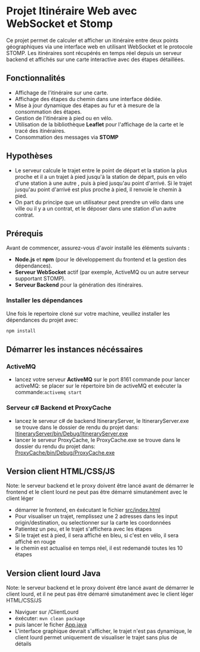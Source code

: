 # Projet Itinéraire Web avec WebSocket et Stomp

Ce projet permet de calculer et afficher un itinéraire entre deux points géographiques via une interface web en utilisant WebSocket et le protocole STOMP. Les itinéraires sont récupérés en temps réel depuis un serveur backend et affichés sur une carte interactive avec des étapes détaillées.

## Fonctionnalités

- Affichage de l'itinéraire sur une carte.
- Affichage des étapes du chemin dans une interface dédiée.
- Mise à jour dynamique des étapes au fur et à mesure de la consommation des étapes.
- Gestion de l'itinéraire à pied ou en vélo.
- Utilisation de la bibliothèque **Leaflet** pour l'affichage de la carte et le tracé des itinéraires.
- Consommation des messages via **STOMP**


## Hypothèses
- Le serveur calcule le trajet entre le point de départ et la station la plus proche et il a un trajet à pied jusqu'à la station de départ, puis en vélo d'une station à une autre , puis à pied jusqu'au point d'arrivé. Si le trajet jusqu'au point d'arrivé est plus proche à pied, il renvoie le chemin à pied.
- On part du principe que un utilisateur peut prendre un vélo dans une ville ou il y a un contrat, et le déposer dans une station d'un autre contrat.

## Prérequis

Avant de commencer, assurez-vous d'avoir installé les éléments suivants :

- **Node.js** et **npm** (pour le développement du frontend et la gestion des dépendances).
- **Serveur WebSocket** actif (par exemple, ActiveMQ ou un autre serveur supportant STOMP).
- **Serveur Backend** pour la génération des itinéraires.

### Installer les dépendances

Une fois le repertoire cloné sur votre machine, veuillez installer les dépendances du projet avec:
```bash 
npm install
```

## Démarrer les instances nécéssaires
### ActiveMQ
- lancez votre serveur **ActiveMQ** sur le port 8161
commande pour lancer activeMQ:
 se placer sur le répertoire bin de activeMQ et exécuter la commande:`activemq start`
### Serveur c# Backend et ProxyCache
- lancez le serveur c# de backend ItineraryServer, le ItineraryServer.exe se trouve dans le dossier de rendu du projet dans: [ItineraryServer/bin/Debug/ItineraryServer.exe](ItineraryServer/bin/Debug/ItineraryServer.exe)
- lancer le serveur ProxyCache, le ProxyCache.exe se trouve dans le dossier du rendu du projet dans: [ProxyCache/bin/Debug/ProxyCache.exe](ProxyCache/bin/Debug/ProxyCache.exe)

## Version client HTML/CSS/JS
Note: le serveur backend et le proxy doivent être lancé avant de démarrer le frontend et le client lourd ne peut pas être démarré simutanément avec le client léger
- démarrer le frontend, en éxécutant le fichier [src/index.html](src/index.html)
- Pour visualiser un trajet, remplissez une 2 adresses dans les input origin/destination, ou selectionner sur la carte les coordonnées
- Patientez un peu, et le trajet s'affichera avec les étapes
- Si le trajet est à pied, il sera affiché en bleu, si c'est en vélo, il sera affiché en rouge
- le chemin est actualisé en temps réel, il est redemandé toutes les 10 étapes

## Version client lourd Java
Note: le serveur backend et le proxy doivent être lancé avant de démarrer le client lourd, et il ne peut pas être démarré simutanément avec le client léger HTML/CSS/JS
- Naviguer sur /ClientLourd
- éxécuter: `mvn clean package`
- puis lancer le ficher [App.java](ClientLourd/src/main/java/com/client/App.java)
- L'interface graphique devrait s'afficher, le trajet n'est pas dynamique, le client lourd permet uniquement de visualiser le trajet sans plus de détails
